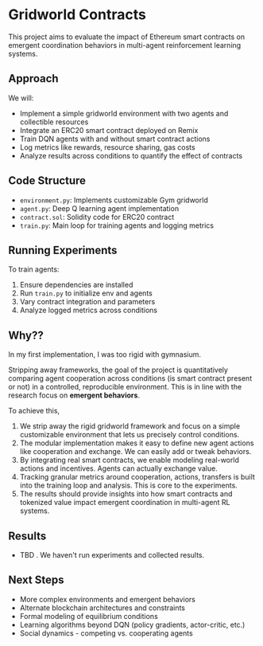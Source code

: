 

 
# Gridworld Contracts

This project aims to evaluate the impact of Ethereum smart contracts on emergent coordination behaviors in multi-agent reinforcement learning systems.

## Approach

We will:

- Implement a simple gridworld environment with two agents and collectible resources
- Integrate an ERC20 smart contract deployed on Remix
- Train DQN agents with and without smart contract actions 
- Log metrics like rewards, resource sharing, gas costs
- Analyze results across conditions to quantify the effect of contracts

## Code Structure

- `environment.py`: Implements customizable Gym gridworld 
- `agent.py`: Deep Q learning agent implementation
- `contract.sol`: Solidity code for ERC20 contract
- `train.py`: Main loop for training agents and logging metrics

## Running Experiments

To train agents:

1. Ensure dependencies are installed
2. Run `train.py` to initialize env and agents
3. Vary contract integration and parameters
4. Analyze logged metrics across conditions


## Why??

In my first implementation, I was too rigid with gymnasium.

Stripping away frameworks, the goal of the project is quantitatively comparing agent cooperation across conditions (is smart contract present or not) in a controlled, reproducible environment. This is in line with the research focus on **emergent behaviors**. 

To achieve this, 

1. We strip away the rigid gridworld framework and focus on a simple customizable environment that lets us precisely control conditions.
2. The modular implementation makes it easy to define new agent actions like cooperation and exchange. We can easily add or tweak behaviors.
3. By integrating real smart contracts, we enable modeling real-world actions and incentives. Agents can actually exchange value.
4. Tracking granular metrics around cooperation, actions, transfers is built into the training loop and analysis. This is core to the experiments.
5. The results should provide insights into how smart contracts and tokenized value impact emergent coordination in multi-agent RL systems.

## Results

- TBD . We haven't run experiments and collected results.


## Next Steps

- More complex environments and emergent behaviors
- Alternate blockchain architectures and constraints
- Formal modeling of equilibrium conditions
- Learning algorithms beyond DQN (policy gradients, actor-critic, etc.)
- Social dynamics - competing vs. cooperating agents




